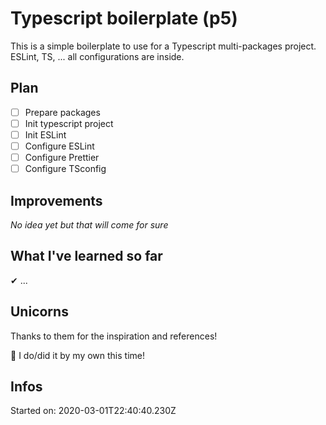 # Typescript boilerplate (p5)

This is a simple boilerplate to use for a Typescript multi-packages project. ESLint, TS, ... all configurations are inside.

## Plan

- [ ] Prepare packages
- [ ] Init typescript project
- [ ] Init ESLint
- [ ] Configure ESLint
- [ ] Configure Prettier
- [ ] Configure TSconfig

## Improvements

_No idea yet but that will come for sure_

## What I've learned so far

✔ ...

## Unicorns

Thanks to them for the inspiration and references!

🦓 I do/did it by my own this time!

## Infos

Started on: 2020-03-01T22:40:40.230Z
